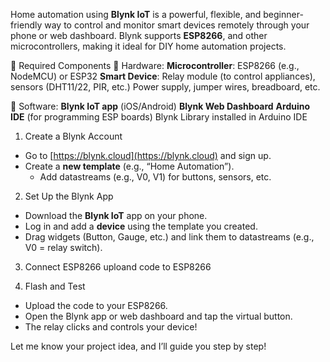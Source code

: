 Home automation using **Blynk IoT** is a powerful, flexible, and beginner-friendly way to control and monitor smart devices remotely through your phone or web dashboard. Blynk supports **ESP8266**, and other microcontrollers, making it ideal for DIY home automation projects.

 🧰 Required Components
 🔧 Hardware:
 **Microcontroller**: ESP8266 (e.g., NodeMCU) or ESP32
 **Smart Device**: Relay module (to control appliances), sensors (DHT11/22, PIR, etc.)
 Power supply, jumper wires, breadboard, etc.

 🧠 Software:
 **Blynk IoT app** (iOS/Android)
 **Blynk Web Dashboard**
 **Arduino IDE** (for programming ESP boards)
 Blynk Library installed in Arduino IDE


 1. Create a Blynk Account

* Go to [https://blynk.cloud](https://blynk.cloud) and sign up.
* Create a **new template** (e.g., “Home Automation”).
  * Add datastreams (e.g., V0, V1) for buttons, sensors, etc.

 2. Set Up the Blynk App

* Download the **Blynk IoT** app on your phone.
* Log in and add a **device** using the template you created.
* Drag widgets (Button, Gauge, etc.) and link them to datastreams (e.g., V0 = relay switch).

3. Connect ESP8266
uploand code to ESP8266

4. Flash and Test

* Upload the code to your ESP8266.
* Open the Blynk app or web dashboard and tap the virtual button.
* The relay clicks and controls your device!


Let me know your project idea, and I’ll guide you step by step!
